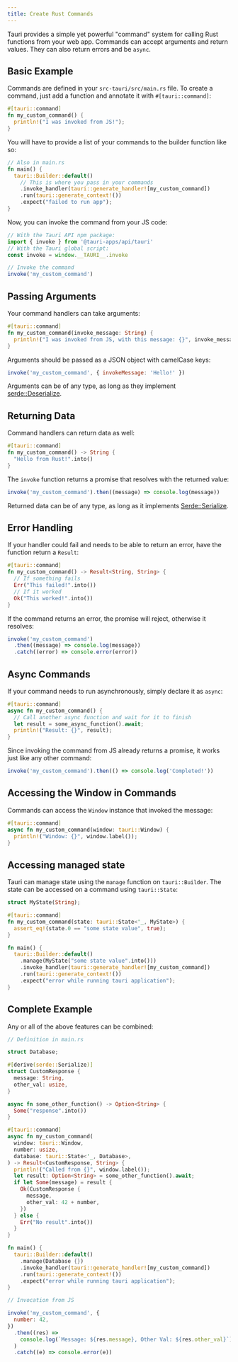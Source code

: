 ```yaml
---
title: Create Rust Commands
---
```


Tauri provides a simple yet powerful "command" system for calling Rust functions from your web app. Commands can accept arguments and return values. They can also return errors and be `async`.

## Basic Example

Commands are defined in your `src-tauri/src/main.rs` file. To create a command, just add a function and annotate it with `#[tauri::command]`:

```rust
#[tauri::command]
fn my_custom_command() {
  println!("I was invoked from JS!");
}
```

You will have to provide a list of your commands to the builder function like so:

```rust
// Also in main.rs
fn main() {
  tauri::Builder::default()
    // This is where you pass in your commands
    .invoke_handler(tauri::generate_handler![my_custom_command])
    .run(tauri::generate_context!())
    .expect("failed to run app");
}
```

Now, you can invoke the command from your JS code:

```js
// With the Tauri API npm package:
import { invoke } from '@tauri-apps/api/tauri'
// With the Tauri global script:
const invoke = window.__TAURI__.invoke

// Invoke the command
invoke('my_custom_command')
```

## Passing Arguments

Your command handlers can take arguments:

```rust
#[tauri::command]
fn my_custom_command(invoke_message: String) {
  println!("I was invoked from JS, with this message: {}", invoke_message);
}
```

Arguments should be passed as a JSON object with camelCase keys:

```js
invoke('my_custom_command', { invokeMessage: 'Hello!' })
```

Arguments can be of any type, as long as they implement [serde::Deserialize](https://serde.rs/derive.html).

## Returning Data

Command handlers can return data as well:

```rust
#[tauri::command]
fn my_custom_command() -> String {
  "Hello from Rust!".into()
}
```

The `invoke` function returns a promise that resolves with the returned value:

```js
invoke('my_custom_command').then((message) => console.log(message))
```

Returned data can be of any type, as long as it implements [Serde::Serialize](https://serde.rs/derive.html).

## Error Handling

If your handler could fail and needs to be able to return an error, have the function return a `Result`:

```rust
#[tauri::command]
fn my_custom_command() -> Result<String, String> {
  // If something fails
  Err("This failed!".into())
  // If it worked
  Ok("This worked!".into())
}
```

If the command returns an error, the promise will reject, otherwise it resolves:

```js
invoke('my_custom_command')
  .then((message) => console.log(message))
  .catch((error) => console.error(error))
```

## Async Commands

If your command needs to run asynchronously, simply declare it as `async`:

```rust
#[tauri::command]
async fn my_custom_command() {
  // Call another async function and wait for it to finish
  let result = some_async_function().await;
  println!("Result: {}", result);
}
```

Since invoking the command from JS already returns a promise, it works just like any other command:

```js
invoke('my_custom_command').then(() => console.log('Completed!'))
```

## Accessing the Window in Commands

Commands can access the `Window` instance that invoked the message:

```rust
#[tauri::command]
async fn my_custom_command(window: tauri::Window) {
  println!("Window: {}", window.label());
}
```

## Accessing managed state

Tauri can manage state using the `manage` function on `tauri::Builder`.
The state can be accessed on a command using `tauri::State`:

```rust
struct MyState(String);

#[tauri::command]
fn my_custom_command(state: tauri::State<'_, MyState>) {
  assert_eq!(state.0 == "some state value", true);
}

fn main() {
  tauri::Builder::default()
    .manage(MyState("some state value".into()))
    .invoke_handler(tauri::generate_handler![my_custom_command])
    .run(tauri::generate_context!())
    .expect("error while running tauri application");
}
```

## Complete Example

Any or all of the above features can be combined:

```rust title=main.rs
// Definition in main.rs

struct Database;

#[derive(serde::Serialize)]
struct CustomResponse {
  message: String,
  other_val: usize,
}

async fn some_other_function() -> Option<String> {
  Some("response".into())
}

#[tauri::command]
async fn my_custom_command(
  window: tauri::Window,
  number: usize,
  database: tauri::State<'_, Database>,
) -> Result<CustomResponse, String> {
  println!("Called from {}", window.label());
  let result: Option<String> = some_other_function().await;
  if let Some(message) = result {
    Ok(CustomResponse {
      message,
      other_val: 42 + number,
    })
  } else {
    Err("No result".into())
  }
}

fn main() {
  tauri::Builder::default()
    .manage(Database {})
    .invoke_handler(tauri::generate_handler![my_custom_command])
    .run(tauri::generate_context!())
    .expect("error while running tauri application");
}
```

```js
// Invocation from JS

invoke('my_custom_command', {
  number: 42,
})
  .then((res) =>
    console.log(`Message: ${res.message}, Other Val: ${res.other_val}`)
  )
  .catch((e) => console.error(e))
```
